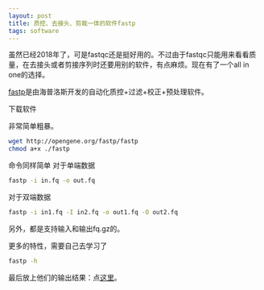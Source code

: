 ```yaml
---
layout: post
title: 质控、去接头、剪裁一体的软件fastp
tags: software
---
```

虽然已经2018年了，可是fastqc还是挺好用的。不过由于fastqc只能用来看看质量，在去接头或者剪接序列时还要用别的软件，有点麻烦。现在有了一个all in one的选择。

[fastp](https://github.com/OpenGene/fastp)是由海普洛斯开发的自动化质控+过滤+校正+预处理软件。

下载软件

非常简单粗暴。
```bash
wget http://opengene.org/fastp/fastp
chmod a+x ./fastp
```

命令同样简单
对于单端数据
```bash
fastp -i in.fq -o out.fq
```
对于双端数据
```bash
fastp -i in1.fq -I in2.fq -o out1.fq -O out2.fq
```

另外，都是支持输入和输出fq.gz的。

更多的特性，需要自己去学习了
```bash
fastp -h
```

最后放上他们的输出结果：点[这里](http://opengene.org/fastp/fastp.html)。

[-_-]:过敏井和做饭井